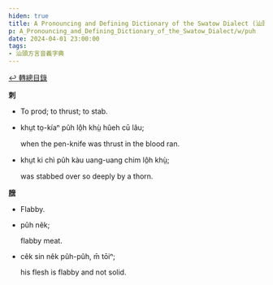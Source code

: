 ```yaml
---
hiden: true
title: A Pronouncing and Defining Dictionary of the Swatow Dialect (汕頭方言音義字典) / puh
p: A_Pronouncing_and_Defining_Dictionary_of_the_Swatow_Dialect/w/puh
date: 2024-04-01 23:00:00
tags: 
- 汕頭方言音義字典
---
```


[↩️ 轉總目錄](/A_Pronouncing_and_Defining_Dictionary_of_the_Swatow_Dialect)


**刺**
- To prod; to thrust; to stab.

- khṳt to̤-kíaⁿ pûh lô̤h khṳ̀ hûeh cū lâu;

  when the pen-knife was thrust in the blood ran.

- khṳt ki chì pûh kàu uang-uang chim lô̤h khṳ̀;

  was stabbed over so deeply by a thorn.

**膪**
- Flabby.

- pûh nêk;

  flabby meat.

- cêk sin nêk pûh-pûh, m̄ tōiⁿ;

  his flesh is flabby and not solid.